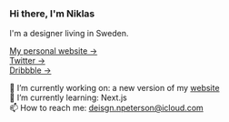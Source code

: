 ### Hi there, I'm Niklas

I'm a designer living in Sweden.


[My personal website &rarr;](https://niklaspeterson.com/) <br />
[Twitter &rarr;](https://twitter.com/niklas_peterson) <br />
[Dribbble &rarr;](https://dribbble.com/niklaspeterson) <br />

🔭 I’m currently working on: a new version of my [website](https://niklaspeterson.com/) <br />
🌱 I’m currently learning: Next.js <br />
📫 How to reach me: deisgn.npeterson@icloud.com <br />

<!--
![Niklas's github stats](https://github-readme-stats.vercel.app/api?username=NiklasPeterson&show_icons=true) 

![top-lang](https://github-readme-stats.vercel.app/api/top-langs/?username=NiklasPeterson&layout=compact)

-->

<!--
**NiklasPeterson/NiklasPeterson** is a ✨ _special_ ✨ repository because its `README.md` (this file) appears on your GitHub profile.

Here are some ideas to get you started:

- 🔭 I’m currently working on ...
- 🌱 I’m currently learning ...
- 👯 I’m looking to collaborate on ...
- 🤔 I’m looking for help with ...
- 💬 Ask me about ...
- 📫 How to reach me: ...
- 😄 Pronouns: ...
- ⚡ Fun fact: ...
-->
